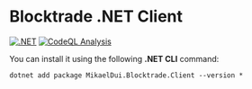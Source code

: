 # Blocktrade .NET Client
[![.NET](https://github.com/mikaeldui/blocktrade-dotnet-client/actions/workflows/dotnet.yml/badge.svg)](https://github.com/mikaeldui/blocktrade-dotnet-client/actions/workflows/dotnet.yml)
[![CodeQL Analysis](https://github.com/mikaeldui/blocktrade-dotnet-client/actions/workflows/codeql-analysis.yml/badge.svg)](https://github.com/mikaeldui/blocktrade-dotnet-client/actions/workflows/codeql-analysis.yml)


You can install it using the following **.NET CLI** command:

    dotnet add package MikaelDui.Blocktrade.Client --version *

